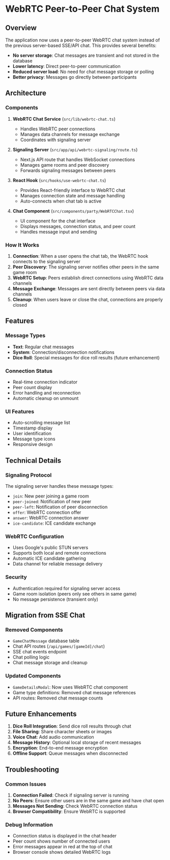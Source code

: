 # WebRTC Peer-to-Peer Chat System

## Overview

The application now uses a peer-to-peer WebRTC chat system instead of the previous server-based SSE/API chat. This provides several benefits:

- **No server storage**: Chat messages are transient and not stored in the database
- **Lower latency**: Direct peer-to-peer communication
- **Reduced server load**: No need for chat message storage or polling
- **Better privacy**: Messages go directly between participants

## Architecture

### Components

1. **WebRTC Chat Service** (`src/lib/webrtc-chat.ts`)
   - Handles WebRTC peer connections
   - Manages data channels for message exchange
   - Coordinates with signaling server

2. **Signaling Server** (`src/app/api/webrtc-signaling/route.ts`)
   - Next.js API route that handles WebSocket connections
   - Manages game rooms and peer discovery
   - Forwards signaling messages between peers

3. **React Hook** (`src/hooks/use-webrtc-chat.ts`)
   - Provides React-friendly interface to WebRTC chat
   - Manages connection state and message handling
   - Auto-connects when chat tab is active

4. **Chat Component** (`src/components/party/WebRTCChat.tsx`)
   - UI component for the chat interface
   - Displays messages, connection status, and peer count
   - Handles message input and sending

### How It Works

1. **Connection**: When a user opens the chat tab, the WebRTC hook connects to the signaling server
2. **Peer Discovery**: The signaling server notifies other peers in the same game room
3. **WebRTC Setup**: Peers establish direct connections using WebRTC data channels
4. **Message Exchange**: Messages are sent directly between peers via data channels
5. **Cleanup**: When users leave or close the chat, connections are properly closed

## Features

### Message Types
- **Text**: Regular chat messages
- **System**: Connection/disconnection notifications
- **Dice Roll**: Special messages for dice roll results (future enhancement)

### Connection Status
- Real-time connection indicator
- Peer count display
- Error handling and reconnection
- Automatic cleanup on unmount

### UI Features
- Auto-scrolling message list
- Timestamp display
- User identification
- Message type icons
- Responsive design

## Technical Details

### Signaling Protocol
The signaling server handles these message types:
- `join`: New peer joining a game room
- `peer-joined`: Notification of new peer
- `peer-left`: Notification of peer disconnection
- `offer`: WebRTC connection offer
- `answer`: WebRTC connection answer
- `ice-candidate`: ICE candidate exchange

### WebRTC Configuration
- Uses Google's public STUN servers
- Supports both local and remote connections
- Automatic ICE candidate gathering
- Data channel for reliable message delivery

### Security
- Authentication required for signaling server access
- Game room isolation (peers only see others in same game)
- No message persistence (transient only)

## Migration from SSE Chat

### Removed Components
- `GameChatMessage` database table
- Chat API routes (`/api/games/[gameId]/chat`)
- SSE chat events endpoint
- Chat polling logic
- Chat message storage and cleanup

### Updated Components
- `GameDetailsModal`: Now uses WebRTC chat component
- Game type definitions: Removed chat message references
- API routes: Removed chat message counts

## Future Enhancements

1. **Dice Roll Integration**: Send dice roll results through chat
2. **File Sharing**: Share character sheets or images
3. **Voice Chat**: Add audio communication
4. **Message History**: Optional local storage of recent messages
5. **Encryption**: End-to-end message encryption
6. **Offline Support**: Queue messages when disconnected

## Troubleshooting

### Common Issues
1. **Connection Failed**: Check if signaling server is running
2. **No Peers**: Ensure other users are in the same game and have chat open
3. **Messages Not Sending**: Check WebRTC connection status
4. **Browser Compatibility**: Ensure WebRTC is supported

### Debug Information
- Connection status is displayed in the chat header
- Peer count shows number of connected users
- Error messages appear in red at the top of chat
- Browser console shows detailed WebRTC logs 